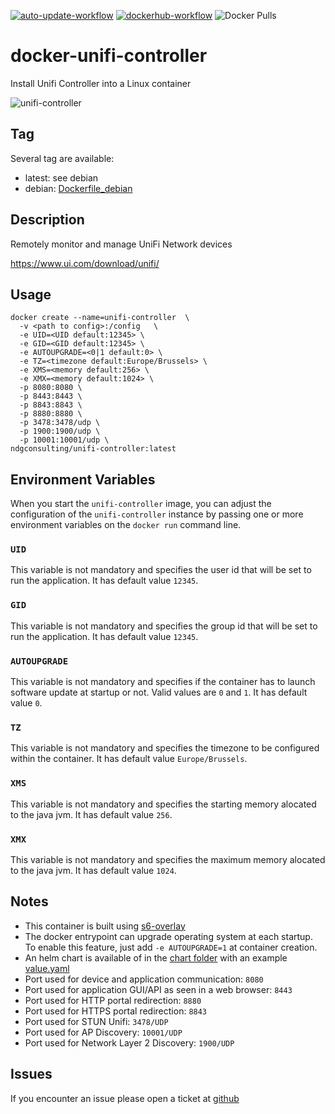 [![auto-update-workflow](https://github.com/digrouz/docker-unifi-controller/actions/workflows/auto-update.yml/badge.svg)](https://github.com/digrouz/docker-unifi-controller/actions/workflows/auto-update.yml)
[![dockerhub-workflow](https://github.com/digrouz/docker-unifi-controller/actions/workflows/dockerhub.yml/badge.svg)](https://github.com/digrouz/docker-unifi-controller/actions/workflows/dockerhub.yml)
![Docker Pulls](https://img.shields.io/docker/pulls/ndgconsulting/unifi-controller)

# docker-unifi-controller
Install Unifi Controller into a Linux container

![unifi-controller](https://assets-global.website-files.com/622b70d8906c7ab0c03f77f8/63b40a92093c6b2f3767e4e6_tMCv8T-y_400x400.png)

## Tag
Several tag are available:
* latest: see debian
* debian: [Dockerfile_debian](https://github.com/digrouz/docker-unifi-controller/blob/master/Dockerfile_debian)

## Description

Remotely monitor and manage UniFi Network devices

https://www.ui.com/download/unifi/

## Usage
    docker create --name=unifi-controller  \
      -v <path to config>:/config   \
      -e UID=<UID default:12345> \
      -e GID=<GID default:12345> \
      -e AUTOUPGRADE=<0|1 default:0> \
      -e TZ=<timezone default:Europe/Brussels> \
      -e XMS=<memory default:256> \
      -e XMX=<memory default:1024> \
      -p 8080:8080 \
      -p 8443:8443 \
      -p 8843:8843 \
      -p 8880:8880 \
      -p 3478:3478/udp \
      -p 1900:1900/udp \
      -p 10001:10001/udp \
    ndgconsulting/unifi-controller:latest


## Environment Variables

When you start the `unifi-controller` image, you can adjust the configuration of the `unifi-controller` instance by passing one or more environment variables on the `docker run` command line.

### `UID`

This variable is not mandatory and specifies the user id that will be set to run the application. It has default value `12345`.

### `GID`

This variable is not mandatory and specifies the group id that will be set to run the application. It has default value `12345`.

### `AUTOUPGRADE`

This variable is not mandatory and specifies if the container has to launch software update at startup or not. Valid values are `0` and `1`. It has default value `0`.

### `TZ`

This variable is not mandatory and specifies the timezone to be configured within the container. It has default value `Europe/Brussels`.

### `XMS`

This variable is not mandatory and specifies the starting memory alocated to the java jvm. It has default value `256`.

### `XMX`

This variable is not mandatory and specifies the maximum memory alocated to the java jvm. It has default value `1024`.

## Notes

* This container is built using [s6-overlay](https://github.com/just-containers/s6-overlay)
* The docker entrypoint can upgrade operating system at each startup. To enable this feature, just add `-e AUTOUPGRADE=1` at container creation.
* An helm chart is available of in the [chart folder](https://github.com/digrouz/docker-unifi-controller/tree/master/chart) with an example [value.yaml](https://github.com/digrouz/docker-unifi-controller/tree/master/chart/value.yaml)
* Port used for device and application communication: `8080` 
* Port used for application GUI/API as seen in a web browser: `8443`
* Port used for HTTP portal redirection: `8880`
* Port used for HTTPS portal redirection: `8843`
* Port used for STUN Unifi: `3478/UDP`
* Port used for AP Discovery: `10001/UDP`
* Port used for Network Layer 2 Discovery: `1900/UDP`

## Issues

If you encounter an issue please open a ticket at [github](https://github.com/digrouz/docker-unifi-controller/issues)
